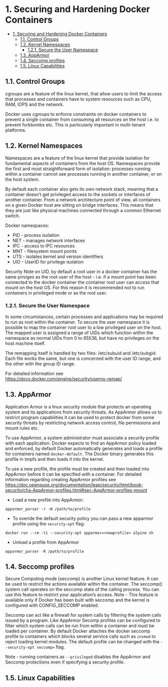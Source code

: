 # 1. Securing and Hardening Docker Containers

- [1. Securing and Hardening Docker Containers](#1-securing-and-hardening-docker-containers)
  - [1.1. Control Groups](#11-control-groups)
  - [1.2. Kernel Namespaces](#12-kernel-namespaces)
    - [1.2.1. Secure the User Namespace](#121-secure-the-user-namespace)
  - [1.3. AppArmor](#13-apparmor)
  - [1.4. Seccomp profiles](#14-seccomp-profiles)
  - [1.5. Linux Capabilities](#15-linux-capabilities)
  
## 1.1. Control Groups

cgroups are a feature of the linux kernel, that allow users to limit the access that processes and containers have to system resources such as CPU, RAM, IOPS and the network. 

Docker uses cgroups to enforce constraints on docker containers to prevent a single container from consuming all resources on the host i.e. to prevent forkbombs etc. This is particularly important in multi-tenant platforms.

## 1.2. Kernel Namespaces

Namespaces are a feature of the linux kernel that provide isolation for fundamental aspects of containers from the host OS. Namespaces provide the first and most straightforward form of isolation: processes running within a container cannot see processes running in another container, or on the host system.

By default each container also gets its own network stack, meaning that a container doesn’t get privileged access to the sockets or interfaces of another container. From a network architecture point of view, all containers on a given Docker host are sitting on bridge interfaces. This means that they are just like physical machines connected through a common Ethernet switch.

Docker namespaces:
- PID - process isolation
- NET - manages network interfaces
- IPC - access to IPC resources
- MNT - filesystem mount points
- UTS - isolates kernel and version identifiers
- UID - UserID for privilege isolation

Security Note on UID, by default a root user in a docker container has the same priviges as the root user of the host - i.e. if a mount point has been connected to the docker container the container root user can access that mount on the host OS. For this reason it is recommended not to run containers in privileged mode or as the root user.

### 1.2.1. Secure the User Namespace
In some circumstances, certain processes and applications may be required to run as root within the container. To secure the user namespace it is possible to map the container root user to a low privileged user on the host. The mapped user is assigned a range of UIDs which function within the namespace as normal UIDs from 0 to 65536, but have no privileges on the host machine itself.

The remapping itself is handled by two files: /etc/subuid and /etc/subgid. Each file works the same, but one is concerned with the user ID range, and the other with the group ID range. 

For detailed information see https://docs.docker.com/engine/security/userns-remap/

## 1.3. AppArmor
Application Armor is a linux security module that protects an operating system and its applications from security threats. As AppArmor allows us to restrict program capabilities it can be used to protect docker from some security threats by restricting network access control, file permissions and mount rules etc.

To use AppArmor, a system administrator must associate a security profile with each application. Docker expects to find an AppArmor policy loaded and enforced, by default Docker automatically generates and loads a profile for containers named `docker-default`. The Docker binary generates this profile in tmpfs and then loads it into the kernel.

To use a new profile, the profile must be created and then loaded into AppArmor before it can be specified with a container. For detailed information regarding creating AppArmor profiles see https://doc.opensuse.org/documentation/leap/security/html/book-security/cha-AppArmor-profiles.html#sec-AppArmor-profiles-mount

- Load a new profile into AppArmor:
```
apparmor_parser -r -W /path/to/profile
```

- To overide the default security policy you can pass a new apparmor profile using the `security-opt` flag:
```
docker run --rm -ti --security-opt apparmor=<newprofile> alpine sh
```
- Unload a profile from AppArmor
```
apparmor_parser -R /path/to/profile
```
## 1.4. Seccomp profiles
Secure Computing mode (seccomp) is another Linux kernel feature. It can be used to restrict the actions available within the container. The seccomp() system call operates on the seccomp state of the calling process. You can use this feature to restrict your application’s access. Note - This feature is available only if Docker has been built with seccomp and the kernel is configured with CONFIG_SECCOMP enabled.

Seccomp can act like a firewall for system calls by filtering the system calls issued by a program. Like AppArmor Secomp profiles can be configured to filter which system calls can be run from within a container and must be loaded per container. By default Docker attaches the docker seccomp profile to containers which blocks several service calls such as `insmod` to reject loading kernel modules. The default profile can be changed with the `--security-opt seccomp=` flag.

Note - running containers as `--privileged` disables the AppArmor and Seccomp protections even if specifying a security profile.

## 1.5. Linux Capabilities